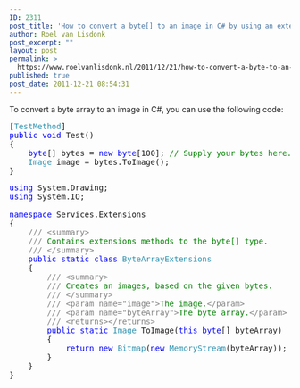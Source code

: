 ```yaml
---
ID: 2311
post_title: 'How to convert a byte[] to an image in C# by using an extension method.'
author: Roel van Lisdonk
post_excerpt: ""
layout: post
permalink: >
  https://www.roelvanlisdonk.nl/2011/12/21/how-to-convert-a-byte-to-an-image-in-c-by-using-an-extension-method/
published: true
post_date: 2011-12-21 08:54:31
---
```

<p>To convert a byte array to an image in C#, you can use the following code:</p>  <pre class="code">[<span style="color: #2b91af">TestMethod</span>]
<span style="color: blue">public void </span>Test()
{
    <span style="color: blue">byte</span>[] bytes = <span style="color: blue">new byte</span>[100]; <span style="color: green">// Supply your bytes here. </span>
    <span style="color: #2b91af">Image </span>image = bytes.ToImage();
}</pre>

<pre class="code"><span style="color: blue">using </span>System.Drawing;
<span style="color: blue">using </span>System.IO;

<span style="color: blue">namespace </span>Services.Extensions
{
    <span style="color: gray">/// &lt;summary&gt;
    /// </span><span style="color: green">Contains extensions methods to the byte[] type.
    </span><span style="color: gray">/// &lt;/summary&gt;
    </span><span style="color: blue">public static class </span><span style="color: #2b91af">ByteArrayExtensions
    </span>{
        <span style="color: gray">/// &lt;summary&gt;
        /// </span><span style="color: green">Creates an images, based on the given bytes.
        </span><span style="color: gray">/// &lt;/summary&gt;
        /// &lt;param name=&quot;image&quot;&gt;</span><span style="color: green">The image.</span><span style="color: gray">&lt;/param&gt;
        /// &lt;param name=&quot;byteArray&quot;&gt;</span><span style="color: green">The byte array.</span><span style="color: gray">&lt;/param&gt;
        /// &lt;returns&gt;&lt;/returns&gt;
        </span><span style="color: blue">public static </span><span style="color: #2b91af">Image </span>ToImage(<span style="color: blue">this byte</span>[] byteArray)
        {
            <span style="color: blue">return new </span><span style="color: #2b91af">Bitmap</span>(<span style="color: blue">new </span><span style="color: #2b91af">MemoryStream</span>(byteArray));
        }
    }
}</pre>